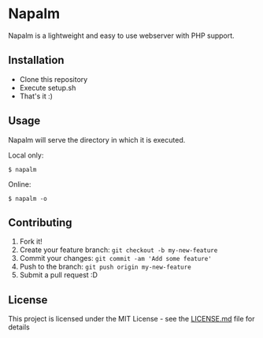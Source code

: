 # Napalm

Napalm is a lightweight and easy to use webserver with PHP support.

## Installation

- Clone this repository
- Execute setup.sh
- That's it :)

## Usage

 Napalm will serve the directory in which it is executed.

 Local only:
 ```
 $ napalm 
 ```
 
 Online:
 ```
 $ napalm -o
 ```

## Contributing

1. Fork it!
2. Create your feature branch: `git checkout -b my-new-feature`
3. Commit your changes: `git commit -am 'Add some feature'`
4. Push to the branch: `git push origin my-new-feature`
5. Submit a pull request :D

## License

This project is licensed under the MIT License - see the [LICENSE.md](LICENSE.md) file for details
